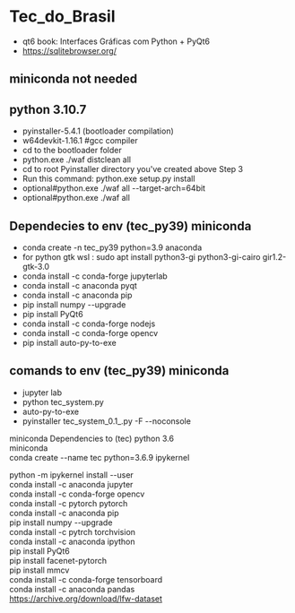 # Tec_do_Brasil

- qt6 book: Interfaces Gráficas com Python + PyQt6
- https://sqlitebrowser.org/

## miniconda not needed
## python 3.10.7
- pyinstaller-5.4.1 (bootloader compilation)
- w64devkit-1.16.1 #gcc compiler
- cd to the bootloader folder
- python.exe ./waf distclean all
- cd to root Pyinstaller directory you've created above Step 3
- Run this command: python.exe setup.py install
- optional#python.exe ./waf all --target-arch=64bit
- optional#python.exe ./waf all



## Dependecies to env (tec_py39) miniconda
- conda create -n tec_py39 python=3.9 anaconda
- for python gtk wsl : sudo apt install python3-gi python3-gi-cairo gir1.2-gtk-3.0
- conda install -c conda-forge jupyterlab
- conda install -c anaconda pyqt
- conda install -c anaconda pip
- pip install numpy --upgrade
- pip install PyQt6
- conda install -c conda-forge nodejs
- conda install -c conda-forge opencv
- pip install auto-py-to-exe




## comands to env (tec_py39) miniconda
- jupyter lab
- python tec_system.py
- auto-py-to-exe
- pyinstaller tec_system_0.1_.py -F --noconsole


<p>miniconda Dependencies to (tec) python 3.6<br/>
miniconda<br/>
conda create --name tec python=3.6.9 ipykernel<br/>

python -m ipykernel install --user<br/>
conda install -c anaconda jupyter<br/>
conda install -c conda-forge opencv<br/>
conda install -c pytorch pytorch<br/>
conda install -c anaconda pip<br/>
pip install numpy --upgrade<br/>
conda install -c pytrch torchvision<br/>
conda install -c anaconda ipython<br/>
pip install PyQt6<br/>
pip install facenet-pytorch<br/>
pip install mmcv<br/>
conda install -c conda-forge tensorboard<br/>
conda install -c anaconda pandas<br/>
https://archive.org/download/lfw-dataset<br/>
<p/>
